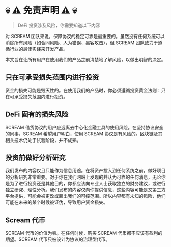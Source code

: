 # 💀 ⚠️ 免责声明 ⚠️ 💀
> DeFi 投资涉及风险，你需要知道以下内容

对 SCREAM 团队来说，保障协议的稳定可靠是最重要的。虽然没有任何系统可以消除所有风险（如合同风险、人为错误、黑客攻击），但 SCREAM 团队致力于遵循行业的最佳实践来开发产品。

本文旨在让所有用户在使用我们的产品之前清楚地了解风险，以做出明智的决定。

## 只在可承受损失范围内进行投资

资金的损失可能是毁灭性的。在使用我们的产品时，你必须遵循投资黄金法则：只在可承受损失范围内进行投资。

## DeFi 固有的损失风险

SCREAM 借贷协议的用户应远离去中心化金融工具的使用风险。在坚持协议安全的同事，SCREAM 希望用户明白，使用 SCREAM 协议是有风险的。区块链及其相关技术仍处于试验阶段，并不成熟。

## 投资前做好分析研究

我们发布的内容仅且只能作为信息用途。在将资产投入到任何系统之前，做好项目的分析研究非常重要。对于你在我们网站上发现的并认为可靠的任何消息，无论你是为了进行投资还是其他目的，你都应该向专业人士获取独立的财务建议，或进行独立研究、理性分析。我们发布的内容仅向你提供信息，这些内容可能是又第三方平台提供，可能会被更改或超出我们的可控范围。所以内容都有未知的风险，他们可能在未来的某个时候被证伪，导致用户资金损失。

## Scream 代币
SCREAM 代币的价值为零。在任何时候，购买 SCREAM 代币都不应该有盈利的期望。SCREAM 代币只被设计为协议的治理型代币。
